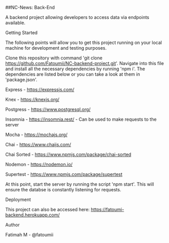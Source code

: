 ##NC-News: Back-End

A backend project allowing developers to access data via endpoints available.

Getting Started

The following points will allow you to get this project running on your local machine for development and testing purposes.

Clone this repository with command 'git clone https://github.com/Fatoumii/NC-backend-project.git'. Navigate into this file and install all the necessary dependencies by running 'npm i'. The dependencies are listed below or you can take a look at them in 'package.json'.

Express - https://expressjs.com/

Knex - https://knexjs.org/

Postgress - https://www.postgresql.org/

Insomnia - https://insomnia.rest/ - Can be used to make requests to the server

Mocha - https://mochajs.org/

Chai - https://www.chaijs.com/

Chai Sorted - https://www.npmjs.com/package/chai-sorted

Nodemon - https://nodemon.io/

Supertest - https://www.npmjs.com/package/supertest


At this point, start the server by running the script 'npm start'. This will ensure the databse is constantly listening for requests.

Deployment

This project can also be accessed here: https://fatoumi-backend.herokuapp.com/

Author

Fatimah M - @fatoumii
